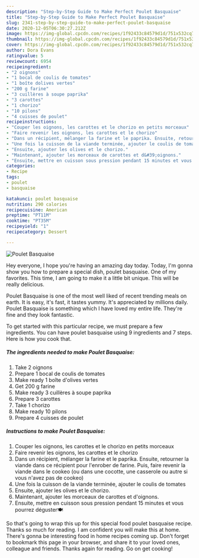 ```yaml
---
description: "Step-by-Step Guide to Make Perfect Poulet Basquaise"
title: "Step-by-Step Guide to Make Perfect Poulet Basquaise"
slug: 2341-step-by-step-guide-to-make-perfect-poulet-basquaise
date: 2020-12-05T06:30:27.212Z
image: https://img-global.cpcdn.com/recipes/1f92433c84579d1d/751x532cq70/poulet-basquaise-photo-principale-de-la-recette.jpg
thumbnail: https://img-global.cpcdn.com/recipes/1f92433c84579d1d/751x532cq70/poulet-basquaise-photo-principale-de-la-recette.jpg
cover: https://img-global.cpcdn.com/recipes/1f92433c84579d1d/751x532cq70/poulet-basquaise-photo-principale-de-la-recette.jpg
author: Dora Evans
ratingvalue: 5
reviewcount: 6954
recipeingredient:
- "2 oignons"
- "1 bocal de coulis de tomates"
- "1 boîte dolives vertes"
- "200 g farine"
- "3 cuillères à soupe paprika"
- "3 carottes"
- "1 chorizo"
- "10 pilons"
- "4 cuisses de poulet"
recipeinstructions:
- "Couper les oignons, les carottes et le chorizo en petits morceaux"
- "Faire revenir les oignons, les carottes et le chorizo"
- "Dans un récipient, mélanger la farine et le paprika. Ensuite, retourner la viande dans ce récipient pour l&#39;enrober de farine. Puis, faire revenir la viande dans le cookeo (ou dans une cocotte, une casserole ou autre si vous n&#39;avez pas de cookeo)"
- "Une fois la cuisson de la viande terminée, ajouter le coulis de tomates"
- "Ensuite, ajouter les olives et le chorizo."
- "Maintenant, ajouter les morceaux de carottes et d&#39;oignons."
- "Ensuite, mettre en cuisson sous pression pendant 15 minutes et vous pourrez déguster🍽️"
categories:
- Recipe
tags:
- poulet
- basquaise

katakunci: poulet basquaise 
nutrition: 290 calories
recipecuisine: American
preptime: "PT11M"
cooktime: "PT35M"
recipeyield: "1"
recipecategory: Dessert

---
```



![Poulet Basquaise](https://img-global.cpcdn.com/recipes/1f92433c84579d1d/751x532cq70/poulet-basquaise-photo-principale-de-la-recette.jpg)

Hey everyone, I hope you're having an amazing day today. Today, I'm gonna show you how to prepare a special dish, poulet basquaise. One of my favorites. This time, I am going to make it a little bit unique. This will be really delicious.

Poulet Basquaise is one of the most well liked of recent trending meals on earth. It is easy, it's fast, it tastes yummy. It's appreciated by millions daily. Poulet Basquaise is something which I have loved my entire life. They're fine and they look fantastic.




To get started with this particular recipe, we must prepare a few ingredients. You can have poulet basquaise using 9 ingredients and 7 steps. Here is how you cook that.

<!--inarticleads1-->

##### The ingredients needed to make Poulet Basquaise:

1. Take 2 oignons
1. Prepare 1 bocal de coulis de tomates
1. Make ready 1 boîte d&#39;olives vertes
1. Get 200 g farine
1. Make ready 3 cuillères à soupe paprika
1. Prepare 3 carottes
1. Take 1 chorizo
1. Make ready 10 pilons
1. Prepare 4 cuisses de poulet




<!--inarticleads2-->

##### Instructions to make Poulet Basquaise:

1. Couper les oignons, les carottes et le chorizo en petits morceaux
1. Faire revenir les oignons, les carottes et le chorizo
1. Dans un récipient, mélanger la farine et le paprika. Ensuite, retourner la viande dans ce récipient pour l&#39;enrober de farine. Puis, faire revenir la viande dans le cookeo (ou dans une cocotte, une casserole ou autre si vous n&#39;avez pas de cookeo)
1. Une fois la cuisson de la viande terminée, ajouter le coulis de tomates
1. Ensuite, ajouter les olives et le chorizo.
1. Maintenant, ajouter les morceaux de carottes et d&#39;oignons.
1. Ensuite, mettre en cuisson sous pression pendant 15 minutes et vous pourrez déguster🍽️




So that's going to wrap this up for this special food poulet basquaise recipe. Thanks so much for reading. I am confident you will make this at home. There's gonna be interesting food in home recipes coming up. Don't forget to bookmark this page in your browser, and share it to your loved ones, colleague and friends. Thanks again for reading. Go on get cooking!
